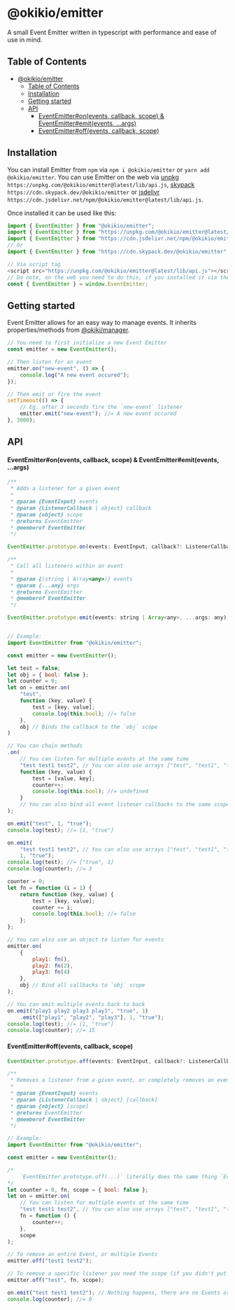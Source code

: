 # @okikio/emitter
A small Event Emitter written in typescript with performance and ease of use in mind.

## Table of Contents
- [@okikio/emitter](#okikioemitter)
  - [Table of Contents](#table-of-contents)
  - [Installation](#installation)
  - [Getting started](#getting-started)
  - [API](#api)
      - [EventEmitter#on(events, callback, scope) & EventEmitter#emit(events, ...args)](#eventemitteronevents-callback-scope--eventemitteremitevents-args)
      - [EventEmitter#off(events, callback, scope)](#eventemitteroffevents-callback-scope)


## Installation
You can install Emitter from `npm` via `npm i @okikio/emitter` or `yarn add @okikio/emitter`. You can use Emitter on the web via [unpkg](https://unpkg.com/@okikio/emitter@latest/lib/api.js) `https://unpkg.com/@okikio/emitter@latest/lib/api.js`, [skypack](https://cdn.skypack.dev/@okikio/emitter) `https://cdn.skypack.dev/@okikio/emitter` or [jsdelivr](https://cdn.jsdelivr.net/npm/@okikio/emitter@latest/lib/api.js) `https://cdn.jsdelivr.net/npm/@okikio/emitter@latest/lib/api.js`.

Once installed it can be used like this:
```javascript
import { EventEmitter } from "@okikio/emitter";
import { EventEmitter } from "https://unpkg.com/@okikio/emitter@latest/lib/api.modern.js";
import { EventEmitter } from "https://cdn.jsdelivr.net/npm/@okikio/emitter@latest/lib/api.modern.js";
// Or
import { EventEmitter } from "https://cdn.skypack.dev/@okikio/emitter";

// Via script tag
<script src="https://unpkg.com/@okikio/emitter@latest/lib/api.js"></script>
// Do note, on the web you need to do this, if you installed it via the script tag:
const { EventEmitter } = window.EventEmitter;
```

## Getting started

Event Emitter allows for an easy way to manage events. It inherits properties/methods from [@okiki/manager](https://www.npmjs.com/package/@okikio/manager).

```js
// You need to first initialize a new Event Emitter
const emitter = new EventEmitter();

// Then listen for an event
emitter.on("new-event", () => {
    console.log("A new event occured");
});

// Then emit or fire the event
setTimeout(() => {
    // Eg. after 3 seconds fire the `new-event` listener
    emitter.emit("new-event"); //= A new event occured
}, 3000);
```

## API

#### EventEmitter#on(events, callback, scope) & EventEmitter#emit(events, ...args)
```js
/**
 * Adds a listener for a given event
 *
 * @param {EventInput} events
 * @param {ListenerCallback | object} callback
 * @param {object} scope
 * @returns EventEmitter
 * @memberof EventEmitter
 */

EventEmitter.prototype.on(events: EventInput, callback?: ListenerCallback | object, scope?: object);

/**
 * Call all listeners within an event
 *
 * @param {(string | Array<any>)} events
 * @param {...any} args
 * @returns EventEmitter
 * @memberof EventEmitter
 */

EventEmitter.prototype.emit(events: string | Array<any>, ...args: any);


// Example:
import EventEmitter from "@okikio/emitter";

const emitter = new EventEmitter();

let test = false;
let obj = { bool: false };
let counter = 0;
let on = emitter.on(
    "test",
    function (key, value) {
        test = [key, value];
        console.log(this.bool); //= false
    },
    obj // Binds the callback to the `obj` scope
)

// You can chain methods
.on(
    // You can listen for multiple events at the same time
    "test test1 test2", // You can also use arrays ["test", "test1", "test2"]
    function (key, value) {
        test = [value, key];
        counter++;
        console.log(this.bool); //= undefined
    }
    // You can also bind all event listener callbacks to the same scope, in this example I didn't
);

on.emit("test", 1, "true");
console.log(test); //= [1, "true"]

on.emit(
    "test test1 test2", // You can also use arrays ["test", "test1", "test2"]
    1, "true");
console.log(test); //= ["true", 1]
console.log(counter); //= 3

counter = 0;
let fn = function (i = 1) {
    return function (key, value) {
        test = [key, value];
        counter += i;
        console.log(this.bool); //= false
    };
};

// You can also use an object to listen for events
emitter.on(
    {
        play1: fn(),
        play2: fn(2),
        play3: fn(4)
    },
    obj // Bind all callbacks to `obj` scope
);

// You can emit multiple events back to back
on.emit("play1 play2 play3 play1", "true", 1)
    .emit(["play1", "play2", "play3"], 1, "true");
console.log(test); //= [1, "true"]
console.log(counter); //= 15
```

#### EventEmitter#off(events, callback, scope)
```js
EventEmitter.prototype.off(events: EventInput, callback?: ListenerCallback | object, scope?: object);

/**
 * Removes a listener from a given event, or completely removes an event
 *
 * @param {EventInput} events
 * @param {ListenerCallback | object} [callback]
 * @param {object} [scope]
 * @returns EventEmitter
 * @memberof EventEmitter
 */

// Example:
import EventEmitter from "@okikio/emitter";

const emitter = new EventEmitter();

/*
    `EventEmitter.prototype.off(...)` literally does the same thing `EventEmitter.prototype.on(...)` does except instead of listening for Events it removes Events and Event Listeners
*/
let counter = 0, fn, scope = { bool: false };
let on = emitter.on(
    // You can listen for multiple events at the same time
    "test test1 test2", // You can also use arrays ["test", "test1", "test2"]
    fn = function () {
        counter++;
    },
    scope
);

// To remove an entire Event, or multiple Events
emitter.off("test1 test2");

// To remove a specific listener you need the scope (if you didn't put anything as the scope when listening for an Event then you don't need a scope) and callback
emitter.off("test", fn, scope);

on.emit("test test1 test2"); // Nothing happens, there are no Events or listeners, so, it can't emit anything
console.log(counter); //= 0
```
